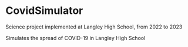 # CovidSimulator
Science project implemented at Langley High School, from 2022 to 2023

Simulates the spread of COVID-19 in Langley High School
